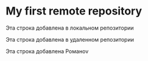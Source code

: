 # My first remote repository

Эта строка добавлена в локальном репозитории

Эта строка добавлена в удаленном репозитории

Эта строка добавлена Романоv

